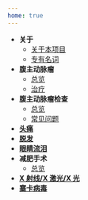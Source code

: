 ```yaml
---
home: true
---
```

- **关于**
  - [关于本项目](about/about.md)
  - [专有名词](about/proper-noun.md)
- **腹主动脉瘤**
  - [总览](abdominal-aortic-aneurysm.md)
  - [治疗](abdominal-aortic-aneurysm-treatment.md)
- **腹主动脉瘤检查**
  - [总览](abdominal-aortic-aneurysm-screening.md)
  - [常见问题](abdominal-aortic-aneurysm-screening-faqs.md)
- [**头痛**](headaches.md) 
- [**脱发**](hair-loss.md)
- [**眼睛流泪**](watering-eyes.md)
- **减肥手术**
  - [总览](weight-loss-surgery.md)
- [**X 射线/X 激光/X 光**](x-ray.md)
- [**寨卡病毒**](zika.md)
